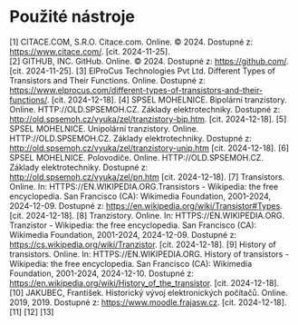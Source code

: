 # Použité nástroje
[1] CITACE.COM, S.R.O. Citace.com. Online. © 2024. Dostupné z: https://www.citace.com/. [cit. 2024-11-25].	
[2] GITHUB, INC. GitHub. Online. © 2024. Dostupné z: https://github.com/. [cit. 2024-11-25].
[3] ElProCus Technologies Pvt Ltd. Different Types of Transistors and Their Functions. Online. Dostupné z: https://www.elprocus.com/different-types-of-transistors-and-their-functions/. [cit. 2024-12-18].
[4] SPSEL MOHELNICE. Bipolární tranzistory. Online. HTTP://OLD.SPSEMOH.CZ. Základy elektrotechniky. Dostupné z: http://old.spsemoh.cz/vyuka/zel/tranzistory-bip.htm. [cit. 2024-12-18].
[5] SPSEL MOHELNICE. Unipolární tranzistory. Online. HTTP://OLD.SPSEMOH.CZ. Základy elektrotechniky. Dostupné z: http://old.spsemoh.cz/vyuka/zel/tranzistory-unip.htm [cit. 2024-12-18].
[6] SPSEL MOHELNICE. Polovodiče. Online. HTTP://OLD.SPSEMOH.CZ. Základy elektrotechniky. Dostupné z: http://old.spsemoh.cz/vyuka/zel/pn.htm [cit. 2024-12-18].
[7] Transistors. Online. In: HTTPS://EN.WIKIPEDIA.ORG.Transistors - Wikipedia: the free encyclopedia. San Francisco (CA): Wikimedia Foundation, 2001-2024, 2024-12-09. Dostupné z: https://en.wikipedia.org/wiki/Transistor#Types. [cit. 2024-12-18].
[8] Tranzistory. Online. In: HTTPS://EN.WIKIPEDIA.ORG. Tranzistor - Wikipedia: the free encyclopedia. San Francisco (CA): Wikimedia Foundation, 2001-2024, 2024-12-09. Dostupné z: https://cs.wikipedia.org/wiki/Tranzistor. [cit. 2024-12-18].
[9] History of transistors. Online. In: HTTPS://EN.WIKIPEDIA.ORG. History of transistors - Wikipedia: the free encyclopedia. San Francisco (CA): Wikimedia Foundation, 2001-2024, 2024-12-10. Dostupné z: https://en.wikipedia.org/wiki/History_of_the_transistor. [cit. 2024-12-18].
[10] JAKUBEC, František. Historický vývoj elektronických počítačů. Online. 2019, 2019. Dostupné z: https://www.moodle.frajasw.cz. [cit. 2024-12-18].
[11] 
[12] 
[13] 

